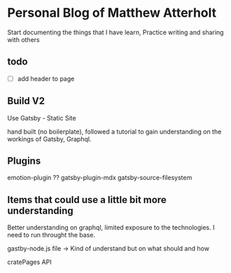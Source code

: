 # Personal Blog of Matthew Atterholt

Start documenting the things that I have learn, Practice writing and sharing with others
## todo

- [ ] add header to page

## Build V2

Use Gatsby - Static Site 

hand built (no boilerplate), followed a tutorial to gain understanding on the workings of Gatsby, Graphql.

## Plugins

emotion-plugin ??
gatsby-plugin-mdx
gatsby-source-filesystem

## Items that could use a little bit more understanding

Better understanding on graphql, limited exposure to the technologies. I need to run throught the base. 

gastby-node.js file -> Kind of understand but on what should and how

cratePages API

